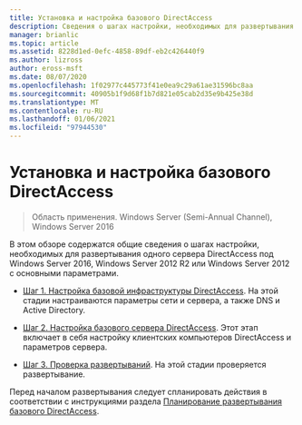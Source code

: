 ```yaml
---
title: Установка и настройка базового DirectAccess
description: Сведения о шагах настройки, необходимых для развертывания одного сервера DirectAccess под Windows Server 2016, Windows Server 2012 R2 или Windows Server 2012 с основными параметрами.
manager: brianlic
ms.topic: article
ms.assetid: 8228d1ed-0efc-4858-89df-eb2c426440f9
ms.author: lizross
author: eross-msft
ms.date: 08/07/2020
ms.openlocfilehash: 1f02977c445773f41e0ea9c29a61ae31596bc8aa
ms.sourcegitcommit: 40905b1f9d68f1b7d821e05cab2d35e9b425e38d
ms.translationtype: MT
ms.contentlocale: ru-RU
ms.lasthandoff: 01/06/2021
ms.locfileid: "97944530"
---
```

# <a name="install-and-configure-basic-directaccess"></a>Установка и настройка базового DirectAccess

>Область применения. Windows Server (Semi-Annual Channel), Windows Server 2016

В этом обзоре содержатся общие сведения о шагах настройки, необходимых для развертывания одного сервера DirectAccess под Windows Server 2016, Windows Server 2012 R2 или Windows Server 2012 с основными параметрами.

-   [Шаг 1. Настройка базовой инфраструктуры DirectAccess](da-basic-configure-s1-infrastructure.md). На этой стадии настраиваются параметры сети и сервера, а также DNS и Active Directory.

-   [Шаг 2. Настройка базового сервера DirectAccess](da-basic-configure-s2-server.md). Этот этап включает в себя настройку клиентских компьютеров DirectAccess и параметров сервера.

-   [Шаг 3. Проверка развертываний](da-basic-configure-s3-verify.md). На этой стадии проверяется развертывание.

Перед началом развертывания следует спланировать действия в соответствии с инструкциями раздела [Планирование развертывания базового DirectAccess](Plan-a-Basic-DirectAccess-Deployment.md).



